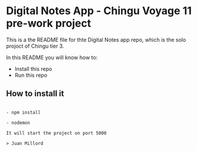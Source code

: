 # Digital Notes App - Chingu Voyage 11 pre-work project

This is a the README file for thte Digital Notes app repo, which is the solo projoct of
Chingu tier 3.

In this README you will know how to:

- Install this repo
- Run this repo

## How to install it

```Just clone this repo and in you terminal:

- npm install

- nodemon

It will start the project on port 5000

> Juan Millord
